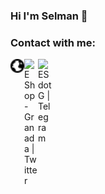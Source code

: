 ### Hi I'm Selman :wave:

### Contact with me:
[<img align="left" alt="El3vator Apps" width="22px" src="https://raw.githubusercontent.com/iconic/open-iconic/master/svg/globe.svg" />][website]
[<img align="left" alt="E Shop - Granada | Twitter" width="22px" src="https://cdn.jsdelivr.net/npm/simple-icons@v3/icons/twitter.svg" />][twitter]
[<img align="left" alt="ESdotG | Telegram" width="22px" src="https://cdn.jsdelivr.net/npm/simple-icons@v3.3.0/icons/telegram.svg" />][telegram]

[website]: https://el3vator.com
[twitter]: https://twitter.com/eshop_grx
[telegram]: https://t.me/eshop_grx